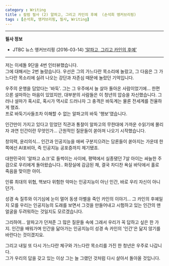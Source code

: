 ```yaml
---
category : Writing
title : 칼럼 필사 (2) 알파고, 그리고 카인의 후예  (손석희 앵커브리핑)  
tags : [손석희, 앵커브리핑, 필사, Writing]
---
```

***
**필사 정보**  
- JTBC 뉴스 앵커브리핑 (2016-03-14) [‘알파고, 그리고 카인의 후예’](http://news.jtbc.joins.com/article/article.aspx?news_id=NB11192626)  

***  

저는 이세돌 9단을 4번 인터뷰했습니다.  
그에 대해서는 2번 놀랐습니다. 우선은 그의 가느다란 목소리에 놀랐고, 그 다음은 그 가느다란 목소리에 실려 나오는 강단과 자존심 때문에 놀랐던 기억입니다.  

우주의 운행을 담았다는 '바둑'. 그는 그 우주에서 늘 살아 돌아온 사람이었기에... 한편으론 설마하는 마음이 있었지만, 대부분의 사람들은 이 청년의 압승을 자신했습니다. 그러나 설마가 혹시로, 혹시가 역시로 드러나자 그 충격은 바둑계는 물론 전세계를 전율하게 했죠.  
프로 바둑기사들조차 이해할 수 없는 알파고의 바둑 '행보'였습니다.

인간만이 가지고 있다고 믿었던 직관과 통찰이 알파고의 무한대에 가까운 수읽기에 몰리자 과연 인간이란 무엇인가... 근원적인 질문들이 쏟아져 나오기 시작했습니다.  

창의력, 윤리의식... 인간과 인공지능을 애써 구분지으려는 담론들이 쏟아지는 가운데 한쪽에선 AI포비아, 즉 인공지능 공포증까지 제기됐죠.  

대한민국이 '알파고 쇼크'로 들썩이는 사이에, 평택에서 실종됐던 7살 아이는 싸늘한 주검으로 우리에게 돌아왔습니다.. 화장실에 감금된 채, 결국 차디찬 욕실 바닥에서 홀로 죽음을 맞이한 아이.

인류 최대의 위협, 핵보다 위험한 악마는 인공지능이 아닌 인간, 바로 우리 자신이 아니던가.

성경 속 질투와 이기심에 눈이 멀어 동생 아벨을 죽인 카인의 이야기... 그 카인의 후예일지 모를 우리는 인공지능의 도래를 보면서 그것을 만들어내고 시험하고 있는 인간의 맨얼굴을 두려워하는 것일지도 모르겠습니다.

그리하여... 알파고가 던져준 그 많은 질문들 속에 그래서 우리가 꼭 답하고 싶은 한 가지. 인간을 배워가며 인간을 닮아가는 인공지능이 성경 속 카인의 '인간'은 닮지 않기를 바란다는 것이겠지요.

그리고 내일 또 다시 가느다란 체구와 가느다란 목소리를 가진 한 청년은 우주로 나갑니다.  
그가 우리의 답을 갖고 있는 이상 그는 늘 그랬던 것처럼 다시 살아서 돌아올 것입니다.  

 